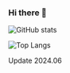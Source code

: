 
### Hi there 👋
![GitHub stats](https://github-readme-stats-zeta-ten-90.vercel.app/api?username=ogelacinyc&rank_icon=percentile&include_all_commits=true&show_icons=true)

![Top Langs](https://github-readme-stats-zeta-ten-90.vercel.app/api/top-langs/?username=ogelacinyc&layout=compact&card_width=470)

Update 2024.06
